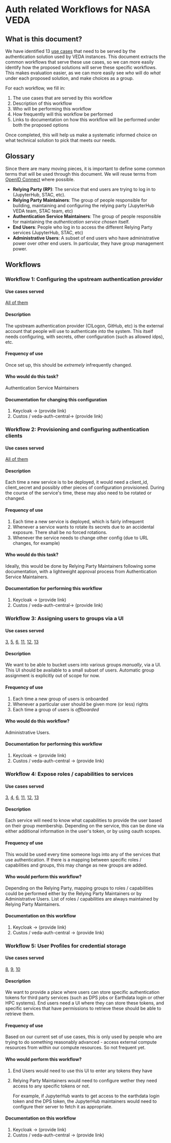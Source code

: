# Auth related Workflows for NASA VEDA

## What is this document?

We have identified 13 [use cases](https://github.com/NASA-IMPACT/veda-auth-central/labels/use%20case) that need to be served by the authentication solution used by VEDA instances. This document extracts the common workflows that serve these use cases, so we can more easily identify how the proposed solutions will serve these specific workflows. This makes evaluation easier, as we can more easily see *who* will do *what* under each proposed solution, and make choices as a group.

For each workflow, we fill in:

1. The use cases that are served by this workflow
2. Description of this workflow
3. Who will be performing this workflow
4. How frequently will this workflow be performed
5. Links to documentation on how this workflow will be performed under both the proposed options

Once completed, this will help us make a systematic informed choice on what technical solution to pick that meets our needs.

## Glossary

Since there are many moving pieces, it is important to define some common terms that will be used through this document. We will reuse terms from [OpenID Connect](https://openid.net/specs/openid-connect-core-1_0.html#Terminology) where possible.

- **Relying Party (RP)**: The service that end users are trying to log in to (JupyterHub, STAC, etc).
- **Relying Party Maintainers**: The group of people responsible for building, maintaining and configuring the relying party (JupyterHub VEDA team, STAC team, etc)
- **Authentication Service Maintainers**: The group of people responsible for maintaining the *authentication service chosen* itself.
- **End Users**: People who log in to access the different Relying Party services (JupyterHub, STAC, etc)
- **Administrative Users**: A subset of end users who have administrative power over other end users. In particular, they have group management power.

## Workflows

### Workflow 1: Configuring the upstream authentication *provider*

#### Use cases served

[All of them](https://github.com/NASA-IMPACT/veda-auth-central/labels/use%20case)

#### Description

The upstream authentication provider (CILogon, GitHub, etc) is the external account that people will use to authenticate *into* the system. This itself needs configuring, with secrets, other configuration (such as allowed idps), etc.

#### Frequency of use

Once set up, this should be *extremely* infrequently changed.

#### Who would do this task?

Authentication Service Maintainers

#### Documentation for changing this configuration

1. Keycloak -> (provide link)
2. Custos / veda-auth-central-> (provide link)

### Workflow 2: Provisioning and configuring authentication clients

#### Use cases served

[All of them](https://github.com/NASA-IMPACT/veda-auth-central/labels/use%20case)

#### Description

Each time a new service is to be deployed, it would need a client_id,
client_secret and possibly other pieces of configuration provisioned. During the course of the service's time, these may also need to be rotated or changed.

#### Frequency of use

1. Each time a new service is deployed, which is fairly infrequent
2. Whenever a service wants to rotate its secrets due to an accidental exposure. There shall be no forced rotations.
3. Whenever the service needs to change other config (due to URL changes, for example)

#### Who would do this task?

Ideally, this would be done by Relying Party Maintainers following some documentation, with a lightweight approval process from Authentication Service Maintainers.

#### Documentation for performing this workflow

1. Keycloak -> (provide link)
2. Custos / veda-auth-central-> (provide link)

### Workflow 3: Assigning users to groups via a UI

#### Use cases served

[3](https://github.com/NASA-IMPACT/veda-auth-central/issues/125), 
[5](https://github.com/NASA-IMPACT/veda-auth-central/issues/127), 
[6](https://github.com/NASA-IMPACT/veda-auth-central/issues/128), 
[11](https://github.com/NASA-IMPACT/veda-auth-central/issues/133), 
[12](https://github.com/NASA-IMPACT/veda-auth-central/issues/134), 
[13](https://github.com/NASA-IMPACT/veda-auth-central/issues/135)

#### Description

We want to be able to bucket users into various groups *manually*, via a UI. This UI should be available to a small subset of users. Automatic group assignment is explicitly out of scope for now.

#### Frequency of use

1. Each time a new group of users is onboarded
2. Whenever a particular user should be given more (or less) rights
3. Each time a group of users is *offboarded*

#### Who would do this workflow?

Administrative Users.

#### Documentation for performing this workflow

1. Keycloak -> (provide link)
2. Custos / veda-auth-central -> (provide link)

### Workflow 4: Expose roles / capabilities to services

#### Use cases served

[3](https://github.com/NASA-IMPACT/veda-auth-central/issues/125), 
[4](https://github.com/NASA-IMPACT/veda-auth-central/issues/126), 
[6](https://github.com/NASA-IMPACT/veda-auth-central/issues/128), 
[11](https://github.com/NASA-IMPACT/veda-auth-central/issues/133), 
[12](https://github.com/NASA-IMPACT/veda-auth-central/issues/134), 
[13](https://github.com/NASA-IMPACT/veda-auth-central/issues/135)

#### Description

Each service will need to know what capabilities to provide the user based on their group membership. Depending on the service, this can be done via either additional information in the user's token, or by using oauth scopes.

#### Frequency of use

This would be used every time someone logs into any of the services that use authentication. If there is a mapping between specific roles / capabilities and groups, this may change as new groups are added.

#### Who would perform this workflow?

Depending on the Relying Party, mapping groups to roles / capabilities could be performed either by the Relying Party Maintainers or by Administrative Users. List of roles / capabilities are always maintained by Relying Party Maintainers.

#### Documentation on this workflow

1. Keycloak -> (provide link)
2. Custos / veda-auth-central -> (provide link)


### Workflow 5: User Profiles for credential storage

#### Use cases served

[8](https://github.com/NASA-IMPACT/veda-auth-central/issues/130), 
[9](https://github.com/NASA-IMPACT/veda-auth-central/issues/131), 
[10](https://github.com/NASA-IMPACT/veda-auth-central/issues/132)

#### Description

We want to provide a place where users can store specific authentication tokens for third party services (such as DPS jobs or Earthdata login or other HPC systems). End users need a UI where they can store these tokens, and specific services that have permissions to retrieve these should be able to retrieve them.

#### Frequency of use

Based on our current set of use cases, this is only used by people who are trying to do something reasonably advanced - access external compute resources from within our compute resources. So not frequent yet.

#### Who would perform this workflow?

1. End Users would need to use this UI to enter any tokens they have
2. Relying Party Maintainers would need to configure wether they need access to any specific tokens or not.

   For example, if JupyterHub wants to get access to the earthdata login token and the DPS token, the JupyterHub
   maintainers would need to configure their server to fetch it as appropriate.

#### Documentation on this workflow

1. Keycloak -> (provide link)
2. Custos / veda-auth-central -> (provide link)

